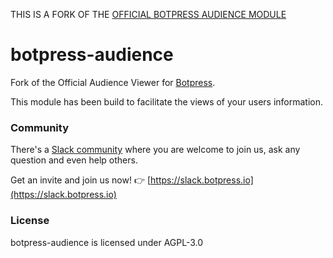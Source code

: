 

THIS IS A FORK OF THE [OFFICIAL BOTPRESS AUDIENCE MODULE](https://www.npmjs.com/package/@botpress/audience)

# botpress-audience

Fork of the Official Audience Viewer for [Botpress](http://github.com/botpress/botpress).

This module has been build to facilitate the views of your users information.

### Community

There's a [Slack community](https://slack.botpress.io) where you are welcome to join us, ask any question and even help others.

Get an invite and join us now! 👉 [https://slack.botpress.io](https://slack.botpress.io)

### License

botpress-audience is licensed under AGPL-3.0
